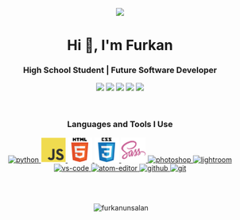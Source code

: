 <p align="center">
  <img src="https://cdn.hipwallpaper.com/i/27/47/KIczhM.png" height="200"/>
</p>
<h1 align="center">Hi 👋, I'm Furkan</h1>
<h3 align="center">High School Student | Future Software Developer</h3>
<p align="center">
<a href="https://www.furkanunsalan.com"><img src="https://img.shields.io/badge/-furkanunsalan.com-2978b5?style=flat&logo=Google-Chrome&logoColor=white"/></a>
<a href="mailto:contact@furkanunsalan.com"><img src="https://img.shields.io/badge/-contact@furkanunsalan.com-ff8303?style=flat&logo=Gmail&logoColor=white"/></a>
<a href="https://instagram.com/furkanunsalan"><img src="https://img.shields.io/badge/-@furkanunsalan-E4405F?style=flat&logo=Instagram&logoColor=white"/></a>
<a href="https://www.reddit.com/user/Siflious"><img src="https://img.shields.io/badge/-Siflious-ce1212?style=flat&logo=Reddit&logoColor=white"/></a>
<a href="https://open.spotify.com/user/furkanunsalan"><img src="https://img.shields.io/badge/-furkanunsalan-54e346?style=flat&logo=Spotify&logoColor=white"/></a>
</p>

<br>

<h3 align="center">Languages and Tools I Use</h3>
<p align="center"><a href="" target="_blank"> <img src="https://upload.wikimedia.org/wikipedia/commons/thumb/c/c3/Python-logo-notext.svg/1200px-Python-logo-notext.svg.png" alt="python" width="50" height="50"/> </a>
<a href="" target="_blank"> <img src="https://raw.githubusercontent.com/devicons/devicon/master/icons/javascript/javascript-original.svg" alt="javascript" width="50" height="50"/> </a> 
<a href="" target="_blank"> <img src="https://raw.githubusercontent.com/devicons/devicon/master/icons/html5/html5-original-wordmark.svg" alt="html5" width="50" height="50"/> </a> 
<a href="" target="_blank"> <img src="https://raw.githubusercontent.com/devicons/devicon/master/icons/css3/css3-original-wordmark.svg" alt="css3" width="50" height="50"/> </a> 
<a href="" target="_blank"> <img src="https://raw.githubusercontent.com/devicons/devicon/master/icons/sass/sass-original.svg" alt="sass" width="50" height="50"/> </a>
<a href="" target="_blank"> <img src="https://cdn.freelogovectors.net/wp-content/uploads/2020/07/adobe-photoshop-logo.png" alt="photoshop" width="50" height="50"/> </a> 
<a href="" target="_blank"> <img src="https://insmac.org/uploads/posts/2020-08/1597638534_lightroom-classic.png" alt="lightroom" width="50" height="50"/> </a>
<a href="" target="_blank"> <img src="https://upload.wikimedia.org/wikipedia/commons/thumb/9/9a/Visual_Studio_Code_1.35_icon.svg/2048px-Visual_Studio_Code_1.35_icon.svg.png" alt="vs-code" width="50" height="50"/> </a> 
<a href="" target="_blank"> <img src="https://seeklogo.com/images/A/atom-logo-19BD90FF87-seeklogo.com.png" alt="atom-editor" width="50" height="50"/> </a>
<a href="" target="_blank"> <img src="https://cdn.icon-icons.com/icons2/2368/PNG/512/github_logo_icon_143772.png" alt="github" width="50" height="50"/> </a>
<a href="" target="_blank"> <img src="https://git-scm.com/images/logos/downloads/Git-Icon-1788C.png" alt="git" width="50" height="50"/> </a> </p>

<br>
<br>
<p align="center">&nbsp;<img align="center" src="https://github-readme-stats.vercel.app/api?username=furkanunsalan&show_icons=true" alt="furkanunsalan" /></p>
